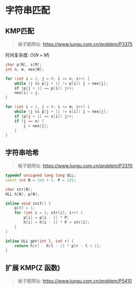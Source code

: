 # 字符串匹配

## KMP匹配

> 板子题网址: https://www.luogu.com.cn/problem/P3375

时间复杂度: $O(N + M)$

```cpp
char p[N], s[M];
int n, m, nex[N];

for (int i = 2, j = 0; i <= n; i++) {
    while (j && p[j + 1] != p[i]) j = nex[j];
    if (p[j + 1] == p[i]) j++;
    nex[i] = j;
}

for (int i = 1, j = 0; i <= m; i++) {
    while (j && p[j + 1] != s[i]) j = nex[j];
    if (p[j + 1] == s[i]) j++;
    if (j == n) {
        j = nex[j];
    }
}
```

## 字符串哈希

> 板子题网址: https://www.luogu.com.cn/problem/P3370

```cpp
typedef unsigned long long ULL;
const int N = 1e5 + 5, P = 131;

char str[N];
ULL h[N], p[N];

inline void init() {
    p[0] = 1;
    for (int i = 1; str[i]; i++) {
        p[i] = p[i - 1] * P;
        h[i] = h[i - 1] * P + str[i];
    }
}

inline ULL get(int l, int r) {
    return h[r] - h[l - 1] * p[r - l + 1];
}
```

## 扩展 KMP(Z 函数)

> 板子题网址: https://www.luogu.com.cn/problem/P5410

```cpp

```
